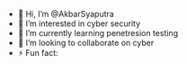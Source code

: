 - 👋 Hi, I’m @AkbarSyaputra
- 👀 I’m interested in cyber security
- 🌱 I’m currently learning penetresion testing
- 💞️ I’m looking to collaborate on cyber
- ⚡ Fun fact:
